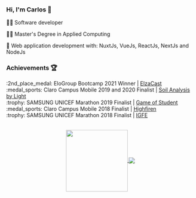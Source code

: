 ### Hi, I'm Carlos :vulcan_salute:

:man_technologist: Software developer

:man_student: Master's Degree in Applied Computing

:brain: Web application development with: NuxtJs, VueJs, ReactJs, NextJs and NodeJs

### Achievements :trophy:

<p>:2nd_place_medal: EloGroup Bootcamp 2021 Winner | <a href="https://github.com/elza-cast">ElzaCast</a><br>
:medal_sports: Claro Campus Mobile 2019 and 2020 Finalist | <a href="https://github.com/caarloshenrique/sal-app">Soil Analysis by Light</a><br>
:trophy: SAMSUNG UNICEF Marathon 2019 Finalist | <a href="https://github.com/developers-pantaneiros/game">Game of Student</a> <br>
:medal_sports: Claro Campus Mobile 2018 Finalist | <a href="https://github.com/caarloshenrique/highfiren">Highfiren</a><br>
:trophy: SAMSUNG UNICEF Marathon 2018 Finalist | <a href="https://github.com/caarloshenrique/IGFE">IGFE</a></br>
<br>
<p align="center">
  <a href="https://github.com/anuraghazra/github-readme-stats">
    <img
      align="center"
      height="165"
      src="https://github-readme-stats.vercel.app/api?username=caarloshenrique&count_private=true&show_icons=true&custom_title=Github%20Status"
    />
  </a>
  <a href="https://github.com/anuraghazra/github-readme-stats">
    <img
      align="center"
      src="https://github-readme-stats.vercel.app/api/top-langs?username=caarloshenrique&layout=compact&custom_title=Languages%20More%20Used"
    />
  </a>
</p>

